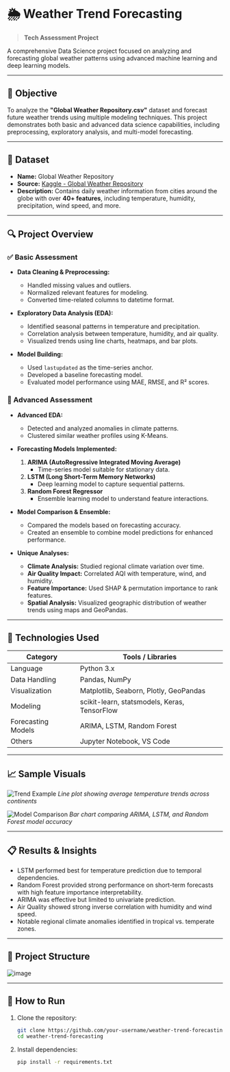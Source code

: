 # 🌦️ Weather Trend Forecasting

> **Tech Assessment Project**

A comprehensive Data Science project focused on analyzing and forecasting global weather patterns using advanced machine learning and deep learning models.

---

## 📌 Objective

To analyze the **"Global Weather Repository.csv"** dataset and forecast future weather trends using multiple modeling techniques. This project demonstrates both basic and advanced data science capabilities, including preprocessing, exploratory analysis, and multi-model forecasting.

---

## 📂 Dataset

- **Name:** Global Weather Repository  
- **Source:** [Kaggle - Global Weather Repository](https://www.kaggle.com/datasets/nelgiriyewithana/global-weather-repository/code)  
- **Description:** Contains daily weather information from cities around the globe with over **40+ features**, including temperature, humidity, precipitation, wind speed, and more.

---

## 🔍 Project Overview

### ✅ Basic Assessment

- **Data Cleaning & Preprocessing:**
  - Handled missing values and outliers.
  - Normalized relevant features for modeling.
  - Converted time-related columns to datetime format.

- **Exploratory Data Analysis (EDA):**
  - Identified seasonal patterns in temperature and precipitation.
  - Correlation analysis between temperature, humidity, and air quality.
  - Visualized trends using line charts, heatmaps, and bar plots.

- **Model Building:**
  - Used `lastupdated` as the time-series anchor.
  - Developed a baseline forecasting model.
  - Evaluated model performance using MAE, RMSE, and R² scores.

### 🚀 Advanced Assessment

- **Advanced EDA:**
  - Detected and analyzed anomalies in climate patterns.
  - Clustered similar weather profiles using K-Means.

- **Forecasting Models Implemented:**
  1. **ARIMA (AutoRegressive Integrated Moving Average)**  
     - Time-series model suitable for stationary data.
  2. **LSTM (Long Short-Term Memory Networks)**  
     - Deep learning model to capture sequential patterns.
  3. **Random Forest Regressor**  
     - Ensemble learning model to understand feature interactions.

- **Model Comparison & Ensemble:**
  - Compared the models based on forecasting accuracy.
  - Created an ensemble to combine model predictions for enhanced performance.

- **Unique Analyses:**
  - **Climate Analysis:** Studied regional climate variation over time.
  - **Air Quality Impact:** Correlated AQI with temperature, wind, and humidity.
  - **Feature Importance:** Used SHAP & permutation importance to rank features.
  - **Spatial Analysis:** Visualized geographic distribution of weather trends using maps and GeoPandas.

---

## 🧠 Technologies Used

| Category            | Tools / Libraries                      |
|---------------------|-----------------------------------------|
| Language            | Python 3.x                              |
| Data Handling       | Pandas, NumPy                           |
| Visualization       | Matplotlib, Seaborn, Plotly, GeoPandas |
| Modeling            | scikit-learn, statsmodels, Keras, TensorFlow |
| Forecasting Models  | ARIMA, LSTM, Random Forest              |
| Others              | Jupyter Notebook, VS Code               |

---

## 📈 Sample Visuals

![Trend Example](https://via.placeholder.com/600x250.png?text=Temperature+Trends+Over+Years)
*Line plot showing average temperature trends across continents*

![Model Comparison](https://via.placeholder.com/600x250.png?text=Model+Performance+Comparison)
*Bar chart comparing ARIMA, LSTM, and Random Forest model accuracy*

---

## 📋 Results & Insights

- LSTM performed best for temperature prediction due to temporal dependencies.
- Random Forest provided strong performance on short-term forecasts with high feature importance interpretability.
- ARIMA was effective but limited to univariate prediction.
- Air Quality showed strong inverse correlation with humidity and wind speed.
- Notable regional climate anomalies identified in tropical vs. temperate zones.

---

## 🧾 Project Structure
![image](https://github.com/user-attachments/assets/bebef9d0-5da2-4e45-805e-fce312b9156a)


---

## 🚀 How to Run

1. Clone the repository:
   ```bash
   git clone https://github.com/your-username/weather-trend-forecasting.git
   cd weather-trend-forecasting
2. Install dependencies:
   ```bash
   pip install -r requirements.txt
